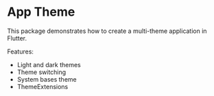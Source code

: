 # App Theme
This package demonstrates how to create a multi-theme application in Flutter.

Features:
- Light and dark themes
- Theme switching
- System bases theme
- ThemeExtensions